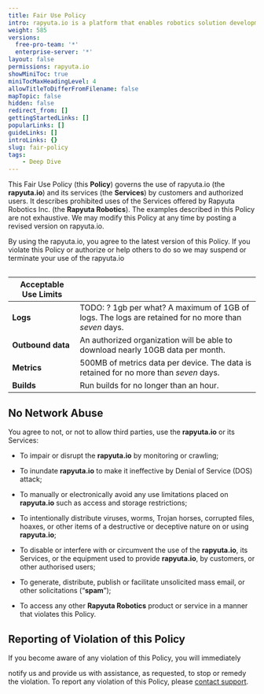 ```yaml
---
title: Fair Use Policy
intro: rapyuta.io is a platform that enables robotics solution development by providing the necessary software infrastructure and facilitating the interaction between multiple stakeholders who contribute to the solution development.
weight: 585
versions:
  free-pro-team: '*'
  enterprise-server: '*'
layout: false
permissions: rapyuta.io
showMiniToc: true
miniTocMaxHeadingLevel: 4
allowTitleToDifferFromFilename: false
mapTopic: false
hidden: false
redirect_from: []
gettingStartedLinks: []
popularLinks: []
guideLinks: []
introLinks: {}
slug: fair-policy
tags:
    - Deep Dive
---
```


This Fair Use Policy (this **Policy**) governs the use of rapyuta.io (the
**rapyuta.io**) and its services (the **Services**) by customers and authorized
users. It describes prohibited uses of the Services offered by
Rapyuta Robotics Inc. (the **Rapyuta Robotics**). The examples described
in this Policy are not exhaustive. We may modify this Policy at any time by
posting a revised version on rapyuta.io. 

By using the rapyuta.io, you agree to the latest version of this Policy. 
If you violate this Policy or authorize or help others to do so we may 
suspend or terminate your use of the rapyuta.io



## 

| Acceptable Use Limits |                                                              |
| --------------------- | ------------------------------------------------------------ |
| **Logs**              | TODO: ? 1gb per what?  A maximum of 1GB of logs. The logs are retained for no more than *_seven_* days. |
| **Outbound data**     | An authorized organization will be able to download nearly 10GB data per month. |
| **Metrics**           | 500MB of metrics data per device. The data is retained for no more than *_seven_* days. |
| **Builds**            | Run builds for no longer than an hour.                       |



## No Network Abuse



You agree to not, or not to allow third parties, use the **rapyuta.io** or its Services:

* To impair or disrupt the **rapyuta.io** by monitoring or crawling;

* To inundate **rapyuta.io** to make it ineffective by Denial of Service (DOS) attack;

* To manually or electronically avoid any use limitations placed on  **rapyuta.io** such as access and storage restrictions;

* To intentionally distribute viruses, worms, Trojan horses, corrupted files, hoaxes, or other items of a destructive or deceptive nature on or using **rapyuta.io**;

* To disable or interfere with or circumvent the use of the **rapyuta.io**, its Services, or the equipment used to provide **rapyuta.io**, by customers, or other authorised users;

* To generate, distribute, publish or facilitate unsolicited mass email, or other solicitations (“**spam**”);

* To access any other **Rapyuta Robotics** product or service in a manner that violates this Policy.



## Reporting of Violation of this Policy

If you become aware of any violation of this Policy, you will immediately

notify us and provide us with assistance, as requested, to stop or remedy the violation. To report any violation of this Policy, please <a href="#" onclick="javascript:FreshWidget.show();">contact support</a>.
